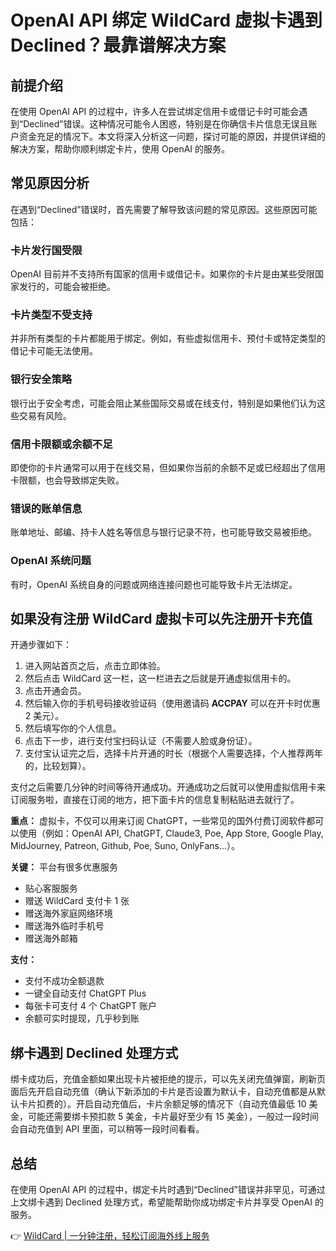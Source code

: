 # OpenAI API 绑定 WildCard 虚拟卡遇到 Declined？最靠谱解决方案

## 前提介绍

在使用 OpenAI API 的过程中，许多人在尝试绑定信用卡或借记卡时可能会遇到“Declined”错误。这种情况可能令人困惑，特别是在你确信卡片信息无误且账户资金充足的情况下。本文将深入分析这一问题，探讨可能的原因，并提供详细的解决方案，帮助你顺利绑定卡片，使用 OpenAI 的服务。

## 常见原因分析

在遇到“Declined”错误时，首先需要了解导致该问题的常见原因。这些原因可能包括：

### 卡片发行国受限
OpenAI 目前并不支持所有国家的信用卡或借记卡。如果你的卡片是由某些受限国家发行的，可能会被拒绝。

### 卡片类型不受支持
并非所有类型的卡片都能用于绑定。例如，有些虚拟信用卡、预付卡或特定类型的借记卡可能无法使用。

### 银行安全策略
银行出于安全考虑，可能会阻止某些国际交易或在线支付，特别是如果他们认为这些交易有风险。

### 信用卡限额或余额不足
即使你的卡片通常可以用于在线交易，但如果你当前的余额不足或已经超出了信用卡限额，也会导致绑定失败。

### 错误的账单信息
账单地址、邮编、持卡人姓名等信息与银行记录不符，也可能导致交易被拒绝。

### OpenAI 系统问题
有时，OpenAI 系统自身的问题或网络连接问题也可能导致卡片无法绑定。

## 如果没有注册 WildCard 虚拟卡可以先注册开卡充值

开通步骤如下：

1. 进入网站首页之后，点击立即体验。
2. 然后点击 WildCard 这一栏，这一栏进去之后就是开通虚拟信用卡的。
3. 点击开通会员。
4. 然后输入你的手机号码接收验证码（使用邀请码 **ACCPAY** 可以在开卡时优惠 2 美元）。
5. 然后填写你的个人信息。
6. 点击下一步，进行支付宝扫码认证（不需要人脸或身份证）。
7. 支付宝认证完之后，选择卡片开通的时长（根据个人需要选择，个人推荐两年的，比较划算）。

支付之后需要几分钟的时间等待开通成功。开通成功之后就可以使用虚拟信用卡来订阅服务啦，直接在订阅的地方，把下面卡片的信息复制粘贴进去就行了。

**重点：** 虚拟卡，不仅可以用来订阅 ChatGPT，一些常见的国外付费订阅软件都可以使用（例如：OpenAI API, ChatGPT, Claude3, Poe, App Store, Google Play, MidJourney, Patreon, Github, Poe, Suno, OnlyFans…）。

**关键：** 平台有很多优惠服务
- 贴心客服服务
- 赠送 WildCard 支付卡 1 张
- 赠送海外家庭网络环境
- 赠送海外临时手机号
- 赠送海外邮箱

**支付：**
- 支付不成功全额退款
- 一键全自动支付 ChatGPT Plus
- 每张卡可支付 4 个 ChatGPT 账户
- 余额可实时提现，几乎秒到账

## 绑卡遇到 Declined 处理方式

绑卡成功后，充值金额如果出现卡片被拒绝的提示，可以先关闭充值弹窗，刷新页面后先开启自动充值（确认下新添加的卡片是否设置为默认卡，自动充值都是从默认卡片扣费的）。开启自动充值后，卡片余额足够的情况下（自动充值最低 10 美金，可能还需要绑卡预扣款 5 美金，卡片最好至少有 15 美金），一般过一段时间会自动充值到 API 里面，可以稍等一段时间看看。

## 总结

在使用 OpenAI API 的过程中，绑定卡片时遇到“Declined”错误并非罕见，可通过上文绑卡遇到 Declined 处理方式，希望能帮助你成功绑定卡片并享受 OpenAI 的服务。

👉 [WildCard | 一分钟注册，轻松订阅海外线上服务](https://bbtdd.com/WildCard)